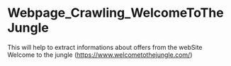 # Webpage_Crawling_WelcomeToTheJungle
This will help to extract informations about offers from the webSite Welcome to the jungle (https://www.welcometothejungle.com/)
